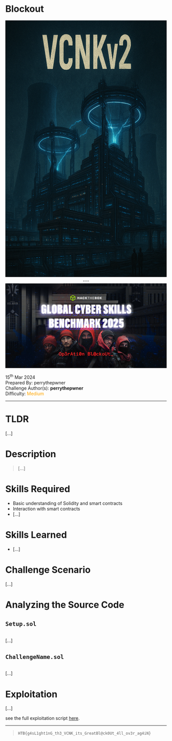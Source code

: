 # Blockout

<p align="center">
    <img src="./assets/ChallengeBanner.png" height="800" />
    <br />
    ---
    <br />
    <img src="./assets/EventBanner.jpg" />
</p>

15<sup>th</sup> Mar 2024 \
Prepared By: perrythepwner \
Challenge Author(s): **perrythepwner** \
Difficulty: <font color=orange>Medium</font>

---

# TLDR
[...]

# Description
> [...] 

# Skills Required
- Basic understanding of Solidity and smart contracts
- Interaction with smart contracts
- [...]

# Skills Learned
- [...] 

# Challenge Scenario
[...]

# Analyzing the Source Code

## `Setup.sol`

```solidity
```

[...]

## `ChallengeName.sol`

```solidity
```

[...]

# Exploitation

[...]

see the full exploitation script [here](./htb/solver.py).

---
> `HTB{g4sL1ght1nG_th3_VCNK_its_GreatBl@ck0Ut_4ll_ov3r_ag4iN}`
